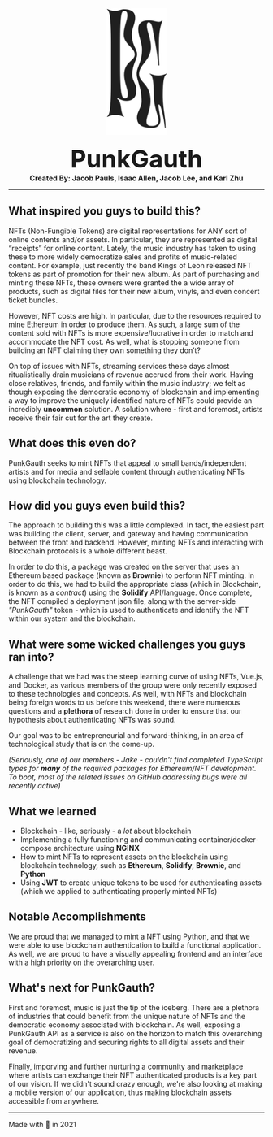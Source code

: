 <p align="center">
  <img src="./img/punk_gauth.svg" alt="PunkGauth" height="250" />
</p>
<p align="center">
  <font size="8"><strong>PunkGauth</strong></font><br/>
  <strong>Created By: Jacob Pauls, Isaac Allen, Jacob Lee, and Karl Zhu</strong></br>
</p>

---

## What inspired you guys to build this?
NFTs (Non-Fungible Tokens) are digital representations for ANY sort of online contents and/or assets. In particular, they are represented as digital “receipts” for online content. Lately, the music industry has taken to using these to more widely democratize sales and profits of music-related content. For example, just recently the band Kings of Leon released NFT tokens as part of promotion for their new album. As part of purchasing and minting these NFTs, these owners were granted the a wide array of products, such as digital files for their new album, vinyls, and even concert ticket bundles. 

However, NFT costs are high. In particular, due to the resources required to mine Ethereum in order to produce them. As such, a large sum of the content sold with NFTs is more expensive/lucrative in order to match and accommodate the NFT cost. As well, what is stopping someone from building an NFT claiming they own something they don’t? 

On top of issues with NFTs, streaming services these days almost ritualistically drain musicians of revenue accrued from their work.  Having close relatives, friends, and family within the music industry; we felt as though exposing the democratic economy of blockchain and implementing a way to improve the uniquely identified nature of NFTs could provide an incredibly **uncommon** solution. A solution where - first and foremost, artists receive their fair cut for the art they create. 

## What does this even do?
PunkGauth seeks to mint NFTs that appeal to small bands/independent artists and for media and sellable content through authenticating NFTs using blockchain technology. 

## How did you guys even build this?
The approach to building this was a little complexed. In fact, the easiest part was building the client, server, and gateway and having communication between the front and backend. However, minting NFTs and interacting with Blockchain protocols is a whole different beast.

In order to do this, a package was created on the server that uses an Ethereum based package (known as **Brownie**) to perform NFT minting. In order to do this, we had to build the appropriate class (which in Blockchain, is known as a _contract_) using the **Solidify** API/language. Once complete, the NFT compiled a deployment json file, along with the server-side _"PunkGauth"_ token - which is used to authenticate and identify the NFT within our system and the blockchain.

## What were some wicked challenges you guys ran into?
A challenge that we had was the steep learning curve of using NFTs, Vue.js, and Docker, as various members of the group were only recently exposed to these technologies and concepts. As well, with NFTs and blockchain being foreign words to us before this weekend, there were numerous questions and a **plethora** of research done in order to ensure that our hypothesis about authenticating NFTs was sound. 

Our goal was to be entrepreneurial and forward-thinking, in an area of technological study that is on the come-up. 

_(Seriously, one of our members - Jake - couldn't find completed TypeScript types for _**many**_  of the required packages for Ethereum/NFT development. To boot, most of the related issues on GitHub addressing bugs were all recently active)_

## What we learned
- Blockchain - like, seriously - a _lot_ about blockchain
- Implementing a fully functioning and communicating container/docker-compose architecture using **NGINX**
- How to mint NFTs to represent assets on the blockchain using blockchain technology, such as **Ethereum**, **Solidify**, **Brownie**, and **Python**
- Using **JWT** to create unique tokens to be used for authenticating assets (which we applied to authenticating properly minted NFTs)

## Notable Accomplishments
We are proud that we managed to mint a NFT using Python, and that we were able to use blockchain authentication to build a functional application. As well, we are proud to have a visually appealing frontend and an interface with a high priority on the overarching user.

## What's next for PunkGauth?
First and foremost, music is just the tip of the iceberg. There are a plethora of industries that could benefit from the unique nature of NFTs and the democratic economy associated with blockchain. As well, exposing a PunkGauth API as a service is also on the horizon to match this overarching goal of democratizing and securing rights to all digital assets and their revenue.

Finally, imporving and further nurturing a community and marketplace where artists can exchange their NFT authenticated products is a key part of our vision. If we didn't sound crazy enough, we're also looking at making a mobile version of our application, thus making blockchain assets accessible from anywhere. 

---

Made  with 💛 in 2021 